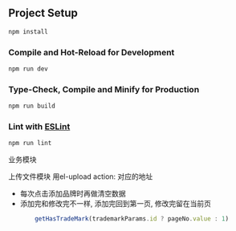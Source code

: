 ## Project Setup

```sh
npm install
```

### Compile and Hot-Reload for Development

```sh
npm run dev
```

### Type-Check, Compile and Minify for Production

```sh
npm run build
```

### Lint with [ESLint](https://eslint.org/)

```sh
npm run lint
```

业务模块

上传文件模块
用el-upload
action: 对应的地址

- 每次点击添加品牌时再做清空数据
- 添加完和修改完不一样, 添加完回到第一页, 修改完留在当前页
    ```typescript
        getHasTradeMark(trademarkParams.id ? pageNo.value : 1)
    ```